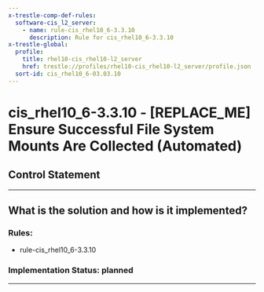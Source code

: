```yaml
---
x-trestle-comp-def-rules:
  software-cis_l2_server:
    - name: rule-cis_rhel10_6-3.3.10
      description: Rule for cis_rhel10_6-3.3.10
x-trestle-global:
  profile:
    title: rhel10-cis_rhel10-l2_server
    href: trestle://profiles/rhel10-cis_rhel10-l2_server/profile.json
  sort-id: cis_rhel10_6-03.03.10
---
```


# cis_rhel10_6-3.3.10 - \[REPLACE_ME\] Ensure Successful File System Mounts Are Collected (Automated)

## Control Statement

______________________________________________________________________

## What is the solution and how is it implemented?

<!-- For implementation status enter one of: implemented, partial, planned, alternative, not-applicable -->

<!-- Note that the list of rules under ### Rules: is read-only and changes will not be captured after assembly to JSON -->

<!-- Add control implementation description here for control: cis_rhel10_6-3.3.10 -->

### Rules:

  - rule-cis_rhel10_6-3.3.10

### Implementation Status: planned

______________________________________________________________________
